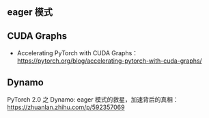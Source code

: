 


## eager 模式




## CUDA Graphs


- Accelerating PyTorch with CUDA Graphs：https://pytorch.org/blog/accelerating-pytorch-with-cuda-graphs/



## Dynamo

PyTorch 2.0 之 Dynamo: eager 模式的救星，加速背后的真相：https://zhuanlan.zhihu.com/p/592357069


